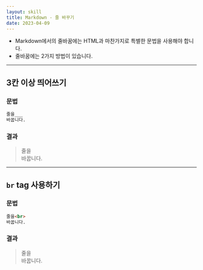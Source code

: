 ```yaml
---
layout: skill
title: Markdown - 줄 바꾸기
date: 2023-04-09
---
```





- Markdown에서의 줄바꿈에는 HTML과 마찬가지로 특별한 문법을 사용해야 합니다.
- 줄바꿈에는 2가지 방법이 있습니다.




---




## 3칸 이상 띄어쓰기


### 문법

```markdown
줄을___
바꿉니다.
```


### 결과

> 줄을   
> 바꿉니다.




---




## `br` tag 사용하기


### 문법

```markdown
줄을<br>
바꿉니다.
```


### 결과

> 줄을<br>
> 바꿉니다.
